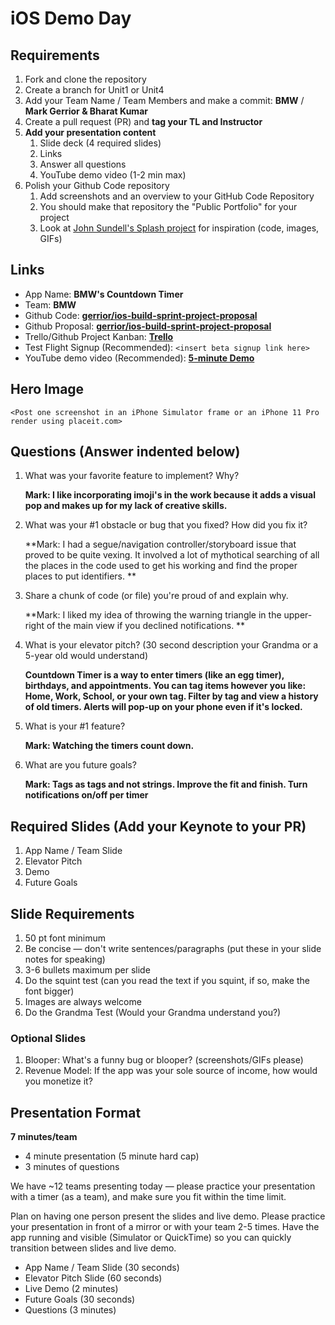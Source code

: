 # iOS Demo Day

## Requirements

1. Fork and clone the repository
2. Create a branch for Unit1 or Unit4
3. Add your Team Name / Team Members and make a commit: **BMW** / **Mark Gerrior & Bharat Kumar**
4. Create a pull request (PR) and **tag your TL and Instructor**
5. **Add your presentation content**
    1. Slide deck (4 required slides)
    2. Links
    3. Answer all questions 
    4. YouTube demo video (1-2 min max)
6. Polish your Github Code repository
    1. Add screenshots and an overview to your GitHub Code Repository
    2. You should make that repository the "Public Portfolio" for your project
    3. Look at [John Sundell's Splash project](https://github.com/JohnSundell/Splash) for inspiration (code, images, GIFs)


## Links

* App Name: **BMW's Countdown Timer**
* Team: **BMW**
* Github Code: **[gerrior/ios-build-sprint-project-proposal](https://github.com/gerrior/ios-build-sprint-project-proposal)**
* Github Proposal: **[gerrior/ios-build-sprint-project-proposal](https://github.com/gerrior/ios-build-sprint-project-proposal)**
* Trello/Github Project Kanban: **[Trello](https://trello.com/b/d4Uhr4zA/countdown-timer)**
* Test Flight Signup (Recommended): `<insert beta signup link here>`
* YouTube demo video (Recommended): **[5-minute Demo](https://vimeo.com/396023531)**

## Hero Image

`<Post one screenshot in an iPhone Simulator frame or an iPhone 11 Pro render using placeit.com>`

## Questions (Answer indented below)

1. What was your favorite feature to implement? Why?

   **Mark: I like incorporating imoji's in the work because it adds a visual pop and makes up for my lack of creative skills.**

2. What was your #1 obstacle or bug that you fixed? How did you fix it?

    **Mark: I had a segue/navigation controller/storyboard issue that proved to be quite vexing. It involved a lot of mythotical searching of all the places in the code used to get his working and find the proper places to put identifiers. **
  
3. Share a chunk of code (or file) you're proud of and explain why.

    **Mark: I liked my idea of throwing the warning triangle in the upper-right of the main view if you declined notifications. **
  
4. What is your elevator pitch? (30 second description your Grandma or a 5-year old would understand)

    **Countdown Timer is a way to enter timers (like an egg timer), birthdays, and appointments. You can tag items however you like: Home, Work, School, or your own tag. Filter by tag and view a history of old timers. Alerts will pop-up on your phone even if it's locked.**
  
5. What is your #1 feature?

    **Mark: Watching the timers count down.**
  
6. What are you future goals?

    **Mark: Tags as tags and not strings. Improve the fit and finish. Turn notifications on/off per timer**

## Required Slides (Add your Keynote to your PR)

1. App Name / Team Slide
2. Elevator Pitch
3. Demo
4. Future Goals

## Slide Requirements

1. 50 pt font minimum
2. Be concise — don't write sentences/paragraphs (put these in your slide notes for speaking)
3. 3-6 bullets maximum per slide
4. Do the squint test (can you read the text if you squint, if so, make the font bigger)
6. Images are always welcome
7. Do the Grandma Test (Would your Grandma understand you?)

### Optional Slides

1. Blooper: What's a funny bug or blooper? (screenshots/GIFs please)
2. Revenue Model: If the app was your sole source of income, how would you monetize it?

## Presentation Format

**7 minutes/team**

* 4 minute presentation (5 minute hard cap)
* 3 minutes of questions

We have ~12 teams presenting today — please practice your presentation with a timer (as a team), and make sure you fit within the time limit.

Plan on having one person present the slides and live demo. Please practice your presentation in front of a mirror or with your team 2-5 times. Have the app running and visible (Simulator or QuickTime) so you can quickly transition between slides and live demo.

* App Name / Team Slide (30 seconds)
* Elevator Pitch Slide (60 seconds)
* Live Demo (2 minutes)
* Future Goals (30 seconds)
* Questions (3 minutes)
